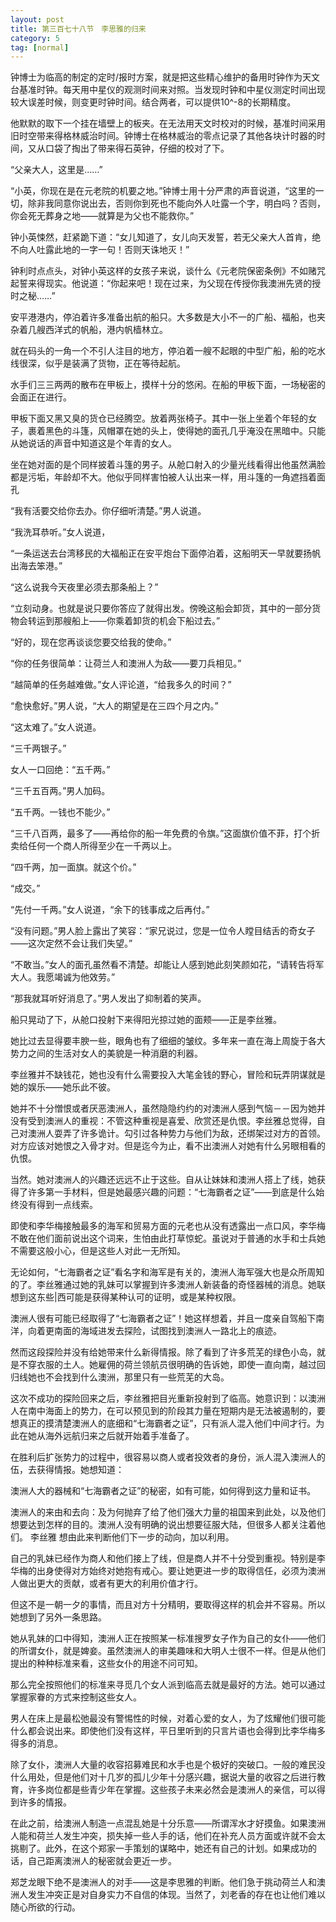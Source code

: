```yaml
---
layout: post
title: 第三百七十八节　李思雅的归来
category: 5
tag: [normal]
---
```


钟博士为临高的制定的定时/报时方案，就是把这些精心维护的备用时钟作为天文台基准时钟。每天用中星仪的观测时间来对照。当发现时钟和中星仪测定时间出现较大误差时候，则变更时钟时间。结合两者，可以提供10^-8的长期精度。

他默默的取下一个挂在墙壁上的板夹。在无法用天文时校对的时候，基准时间采用旧时空带来得格林威治时间。钟博士在格林威治的零点记录了其他各块计时器的时间，又从口袋了掏出了带来得石英钟，仔细的校对了下。

“父亲大人，这里是……”

“小英，你现在是在元老院的机要之地。”钟博士用十分严肃的声音说道，“这里的一切，除非我同意你说出去，否则你到死也不能向外人吐露一个字，明白吗？否则，你会死无葬身之地――就算是为父也不能救你。”

钟小英悚然，赶紧跪下道：“女儿知道了，女儿向天发誓，若无父亲大人首肯，绝不向人吐露此地的一字一句！否则天诛地灭！”

钟利时点点头，对钟小英这样的女孩子来说，谈什么《元老院保密条例》不如赌咒起誓来得现实。他说道：“你起来吧！现在过来，为父现在传授你我澳洲先贤的授时之秘……”

安平港港内，停泊着许多准备出航的船只。大多数是大小不一的广船、福船，也夹杂着几艘西洋式的帆船，港内帆樯林立。

就在码头的一角一个不引人注目的地方，停泊着一艘不起眼的中型广船，船的吃水线很深，似乎是装满了货物，正在等待起航。

水手们三三两两的散布在甲板上，摸样十分的悠闲。在船的甲板下面，一场秘密的会面正在进行。

甲板下面又黑又臭的货仓已经腾空。放着两张椅子。其中一张上坐着个年轻的女子，裹着黑色的斗篷，风帽罩在她的头上，使得她的面孔几乎淹没在黑暗中。只能从她说话的声音中知道这是个年青的女人。

坐在她对面的是个同样披着斗篷的男子。从舱口射入的少量光线看得出他虽然满脸都是污垢，年龄却不大。他似乎同样害怕被人认出来一样，用斗篷的一角遮挡着面孔

“我有活要交给你去办。你仔细听清楚。”男人说道。

“我洗耳恭听。”女人说道，

“一条运送去台湾移民的大福船正在安平炮台下面停泊着，这船明天一早就要扬帆出海去笨港。”

“这么说我今天夜里必须去那条船上？”

“立刻动身。也就是说只要你答应了就得出发。傍晚这船会卸货，其中的一部分货物会转运到那艘船上――你乘着卸货的机会下船过去。”

“好的，现在您再谈谈您要交给我的使命。”

“你的任务很简单：让荷兰人和澳洲人为敌――要刀兵相见。”

“越简单的任务越难做。”女人评论道，“给我多久的时间？”

“愈快愈好。”男人说，“大人的期望是在三四个月之内。”

“这太难了。”女人说道。

“三千两银子。”

女人一口回绝：“五千两。”

“三千五百两。”男人加码。

“五千两。一钱也不能少。”

“三千八百两，最多了――再给你的船一年免费的令旗。”这面旗价值不菲，打个折卖给任何一个商人所得至少在一千两以上。

“四千两，加一面旗。就这个价。”

“成交。”

“先付一千两。”女人说道，“余下的钱事成之后再付。”

“没有问题。”男人脸上露出了笑容：“家兄说过，您是一位令人瞠目结舌的奇女子――这次定然不会让我们失望。”

“不敢当。”女人的面孔虽然看不清楚。却能让人感到她此刻笑颜如花，“请转告将军大人。我愿竭诚为他效劳。”

“那我就耳听好消息了。”男人发出了抑制着的笑声。

船只晃动了下，从舱口投射下来得阳光掠过她的面颊――正是李丝雅。

她比过去显得要丰腴一些，眼角也有了细细的皱纹。多年来一直在海上周旋于各大势力之间的生活对女人的美貌是一种消磨的利器。

李丝雅并不缺钱花，她也没有什么需要投入大笔金钱的野心，冒险和玩弄阴谋就是她的娱乐――她乐此不彼。

她并不十分憎恨或者厌恶澳洲人，虽然隐隐约约的对澳洲人感到气恼－－因为她并没有受到澳洲人的重视：不管这种重视是喜爱、欣赏还是仇恨。李丝雅总觉得，自己对澳洲人耍弄了许多诡计。勾引过各种势力与他们为敌，还绑架过对方的首领。对方应该对她恨之入骨才对。但是迄今为止，看不出澳洲人对她有什么另眼相看的仇恨。

当然。她对澳洲人的兴趣还远远不止于这些。自从让妹妹和澳洲人搭上了线，她获得了许多第一手材料，但是她最感兴趣的问题：“七海霸者之证”――到底是什么始终没有得到一点线索。

即使和李华梅接触最多的海军和贸易方面的元老也从没有透露出一点口风，李华梅不敢在他们面前说出这个词来，生怕由此打草惊蛇。虽说对于普通的水手和士兵她不需要这般小心，但是这些人对此一无所知。

无论如何，“七海霸者之证”看名字和海军是有关的，澳洲人海军强大也是众所周知的了。李丝雅通过她的乳妹可以掌握到许多澳洲人新装备的奇怪器械的消息。她联想到这东些|西可能是获得某种认可的证明，或是某种权限。

澳洲人很有可能已经取得了“七海霸者之证”！她这样想着，并且一度亲自驾船下南洋，向着更南面的海域进发去探险，试图找到澳洲人一路北上的痕迹。

然而这段探险并没有给她带来什么新得情报。除了看到了许多荒芜的绿色小岛，就是不穿衣服的土人。她雇佣的荷兰领航员很明确的告诉她，即使一直向南，越过回归线她也不会找到什么澳洲，那里只有一些荒芜的大岛。

这次不成功的探险回来之后，李丝雅把目光重新投射到了临高。她意识到：以澳洲人在南中海面上的势力，在可以预见到的阶段其力量在短期内是无法被遏制的，要想真正的摸清楚澳洲人的底细和“七海霸者之证”，只有派人混入他们中间才行。为此在她从海外远航归来之后就开始着手准备了。

在胜利后扩张势力的过程中，很容易以商人或者投效者的身份，派人混入澳洲人的伍，去获得情报。她想知道：

澳洲人大的器械和“七海霸者之证”的秘密，如有可能，如何得到这力量和证书。

澳洲人的来由和去向：及为何抛弃了给了他们强大力量的祖国来到此处，以及他们想要达到怎样的目的。澳洲人没有明确的说出想要征服大陆，但很多人都关注着他们。 李丝雅 想由此来判断他们下一步的动向，加以利用。

自己的乳妹已经作为商人和他们接上了线，但是商人并不十分受到重视。特别是李华梅的出身使得对方始终对她抱有戒心。要让她更进一步的取得信任，必须为澳洲人做出更大的贡献，或者有更大的利用价值才行。

但这不是一朝一夕的事情，而且对方十分精明，要取得这样的机会并不容易。所以她想到了另外一条思路。

她从乳妹的口中得知，澳洲人正在按照某一标准搜罗女子作为自己的女仆――他们的所谓女仆，就是婢妾。虽然澳洲人的审美趣味和大明人士很不一样。但是从他们提出的种种标准来看，这些女仆的用途不问可知。

那么完全按照他们的标准来寻觅几个女人派到临高去就是最好的方法。她可以通过掌握家眷的方式来控制这些女人。

男人在床上是最松弛最没有警惕性的时候，对着心爱的女人，为了炫耀他们很可能什么都会说出来。即使他们没有这样，平日里听到的只言片语也会得到比李华梅多得多的消息。

除了女仆，澳洲人大量的收容招募难民和水手也是个极好的突破口。一般的难民没什么用处，但是他们对十几岁的孤儿少年十分感兴趣，据说大量的收容之后进行教育，许多岗位都是些青少年在掌握。这些孩子未来必然会是澳洲人的亲信，可以得到许多的情报。

在此之前，给澳洲人制造一点混乱她是十分乐意――所谓浑水才好摸鱼。如果澳洲人能和荷兰人发生冲突，损失掉一些人手的话，他们在补充人员方面或许就不会太挑剔了。此外，在这个郑家一手策划的谋略中，她还有自己的计划。如果成功的话，自己距离澳洲人的秘密就会更近一步。

郑芝龙眼下绝不是澳洲人的对手――这是李思雅的判断。他们急于挑动荷兰人和澳洲人发生冲突正是对自身实力不自信的体现。当然了，刘老香的存在也让他们难以随心所欲的行动。
